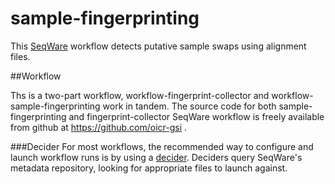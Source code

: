 # sample-fingerprinting

This [SeqWare](http://seqware.github.io/) workflow detects putative sample swaps using alignment files.

##Workflow

Ths is a two-part workflow, workflow-fingerprint-collector and workflow-sample-fingerprinting work in tandem.
The source code for both sample-fingerprinting and fingerprint-collector SeqWare workflow is freely available from github at https://github.com/oicr-gsi .

###Decider
For most workflows, the recommended way to configure and launch workflow runs is by using a [decider](http://seqware.github.io/docs/6-pipeline/basic_deciders/). Deciders query SeqWare's metadata repository, looking for appropriate files to launch against.
